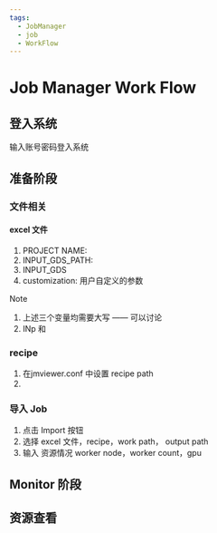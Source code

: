 ```yaml
---
tags:
  - JobManager
  - job
  - WorkFlow
---
```

# Job Manager Work Flow
## 登入系统
输入账号密码登入系统

## 准备阶段

### 文件相关

#### excel 文件
1. PROJECT NAME: 
2. INPUT_GDS_PATH:
3. INPUT_GDS
4. customization: 用户自定义的参数
>[!note]
> 1. 上述三个变量均需要大写   —— 可以讨论
> 2.  INp 和 

### recipe 
1. 在jmviewer.conf 中设置 recipe path
2. 

### 导入 Job
1. 点击 Import 按钮
2. 选择 excel 文件，recipe，work path， output path
3. 输入 资源情况 worker node，worker count，gpu

## Monitor 阶段

## 资源查看